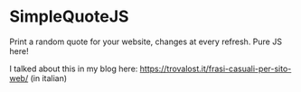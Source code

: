 SimpleQuoteJS
=============

Print a random quote for your website, changes at every refresh. Pure JS here!

I talked about this in my blog here: https://trovalost.it/frasi-casuali-per-sito-web/ (in italian)

